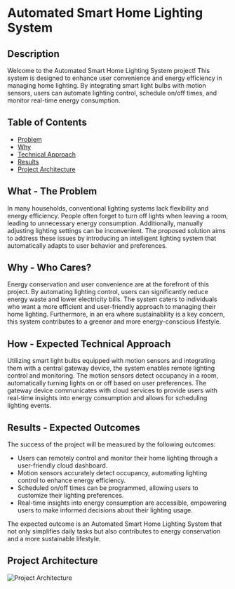 # Automated Smart Home Lighting System

## Description

Welcome to the Automated Smart Home Lighting System project! This system is designed to enhance user convenience and energy efficiency in managing home lighting. By integrating smart light bulbs with motion sensors, users can automate lighting control, schedule on/off times, and monitor real-time energy consumption.

## Table of Contents
- [Problem](#what---the-problem)
- [Why](#why---who-cares)
- [Technical Approach](#how---expected-technical-approach)
- [Results](#results---expected-outcomes)
- [Project Architecture](#project-architecture)

## What - The Problem 

In many households, conventional lighting systems lack flexibility and energy efficiency. People often forget to turn off lights when leaving a room, leading to unnecessary energy consumption. Additionally, manually adjusting lighting settings can be inconvenient. The proposed solution aims to address these issues by introducing an intelligent lighting system that automatically adapts to user behavior and preferences.

## Why - Who Cares? 

Energy conservation and user convenience are at the forefront of this project. By automating lighting control, users can significantly reduce energy waste and lower electricity bills. The system caters to individuals who want a more efficient and user-friendly approach to managing their home lighting. Furthermore, in an era where sustainability is a key concern, this system contributes to a greener and more energy-conscious lifestyle.

## How - Expected Technical Approach

Utilizing smart light bulbs equipped with motion sensors and integrating them with a central gateway device, the system enables remote lighting control and monitoring. The motion sensors detect occupancy in a room, automatically turning lights on or off based on user preferences. The gateway device communicates with cloud services to provide users with real-time insights into energy consumption and allows for scheduling lighting events.

## Results - Expected Outcomes 

The success of the project will be measured by the following outcomes:

- Users can remotely control and monitor their home lighting through a user-friendly cloud dashboard.
- Motion sensors accurately detect occupancy, automating lighting control to enhance energy efficiency.
- Scheduled on/off times can be programmed, allowing users to customize their lighting preferences.
- Real-time insights into energy consumption are accessible, empowering users to make informed decisions about their lighting usage.

The expected outcome is an Automated Smart Home Lighting System that not only simplifies daily tasks but also contributes to energy conservation and a more sustainable lifestyle.

## Project Architecture

![Project Architecture](project_architecture.png)
